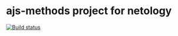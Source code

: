 # ajs-methods project for netology

[![Build status](https://ci.appveyor.com/api/projects/status/nrpw6dqn8x4y181w?svg=true)](https://ci.appveyor.com/project/kxrxll/ajs-methods)
